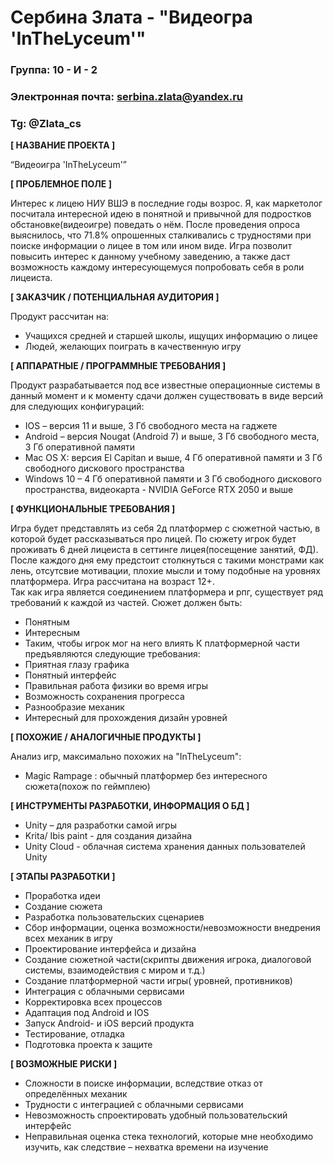 # Сербина Злата - "Видеогра 'InTheLyceum'"

### Группа: 10 - И - 2
### Электронная почта: serbina.zlata@yandex.ru
### Tg: @Zlata_cs


**[ НАЗВАНИЕ ПРОЕКТА ]**

“Видеоигра 'InTheLyceum'”

**[ ПРОБЛЕМНОЕ ПОЛЕ ]**

Интерес к лицею НИУ ВШЭ в последние годы возрос. Я, как маркетолог посчитала интересной идею в понятной и привычной для подростков обстановке(видеоигре) поведать о нём. После проведения опроса выяснилось, что 71.8% опрошенных сталкивались с трудностями при поиске информации о лицее в том или ином виде. Игра позволит повысить интерес к данному учебному заведению, а также даст возможность каждому интересующемуся попробовать себя в роли лицеиста. 

**[ ЗАКАЗЧИК / ПОТЕНЦИАЛЬНАЯ АУДИТОРИЯ ]**

Продукт рассчитан на:

* Учащихся средней и старшей школы, ищущих информацию о лицее
* Людей, желающих поиграть в качественную игру

**[ АППАРАТНЫЕ / ПРОГРАММНЫЕ ТРЕБОВАНИЯ ]** 

Продукт разрабатывается под все известные операционные системы в данный момент и к моменту сдачи должен существовать в виде версий для следующих конфигураций:

* IOS – версия 11 и выше, 3 Гб свободного места на гаджете
* Android – версия Nougat (Android 7) и выше, 3 Гб свободного места, 3 Гб оперативной памяти
* Mac OS X: версия El Capitan и выше, 4 Гб оперативной памяти и 3 Гб свободного дискового пространства
* Windows 10 – 4 Гб оперативной памяти и 3 Гб свободного дискового пространства, видеокарта - NVIDIA GeForce RTX 2050 и выше

**[ ФУНКЦИОНАЛЬНЫЕ ТРЕБОВАНИЯ ]**

Игра будет представлять из себя 2д платформер с сюжетной частью, в которой будет рассказываться про лицей. По сюжету игрок будет проживать 6 дней лицеиста в сеттинге лицея(посещение занятий, ФД). После каждого дня ему предстоит столкнуться с такими монстрами как лень, отсутсвие мотивации, плохие мысли и тому подобные на уровнях платформера. Игра рассчитана на возраст 12+.  
Так как игра является соединением платформера и рпг, существует ряд требований к каждой из частей.
Сюжет должен быть:
* Понятным
* Интересным
* Таким, чтобы игрок мог на него влиять
К платформерной части предъявляются следующие требования:
* Приятная глазу графика
* Понятный интерфейс
* Правильная работа физики во время игры
* Возможность сохранения прогресса
* Разнообразие механик
* Интересный для прохождения дизайн уровней

**[ ПОХОЖИЕ / АНАЛОГИЧНЫЕ ПРОДУКТЫ ]**

Анализ игр, максимально похожих на "InTheLyceum":

* Magic Rampage : обычный платформер без интересного сюжета(похож по геймплею)

**[ ИНСТРУМЕНТЫ РАЗРАБОТКИ, ИНФОРМАЦИЯ О БД ]**

*	Unity – для разработки самой игры
*	Krita/ Ibis paint - для создания дизайна
*	Unity Cloud - облачная система хранения данных пользователей Unity

**[ ЭТАПЫ РАЗРАБОТКИ ]**


* Проработка идеи
* Создание сюжета 
*	Разработка пользовательских сценариев
*	Сбор информации, оценка возможности/невозможности внедрения всех механик в игру
*	Проектирование интерфейса и дизайна
*	Создание сюжетной части(скрипты движения игрока, диалоговой системы, взаимодействия с миром и т.д.)
*	Создание платформерной части игры( уровней, противников)
*	Интеграция с облачными сервисами
*	Корректировка всех процессов
*	Адаптация под Android и IOS
*	Запуск Android- и iOS версий продукта
*	Тестирование, отладка
*	Подготовка проекта к защите

**[ ВОЗМОЖНЫЕ РИСКИ ]**

*	Сложности в поиске информации, вследствие отказ от определённых механик
*	Трудности с интеграцией с облачными сервисами
*	Невозможность спроектировать удобный пользовательский интерфейс 
*	Неправильная оценка стека технологий, которые мне необходимо изучить, как следствие – нехватка времени на изучение
